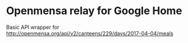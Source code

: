 # Openmensa relay for Google Home

Basic API wrapper for http://openmensa.org/api/v2/canteens/229/days/2017-04-04/meals
